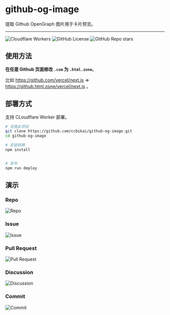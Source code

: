 # github-og-image

提取 Github OpenGraph 图片用于卡片预览。

---

![Cloudflare Workers](https://img.shields.io/badge/Cloudflare-F69652?style=flat&logo=cloudflare&logoColor=white)
![GitHub License](https://img.shields.io/github/license/ccbikai/github-og-image)
![GitHub Repo stars](https://img.shields.io/github/stars/ccbikai/github-og-image)

## 使用方法

**在任意 Github 页面修改 `.com` 为 `.html.zone`**。

比如 <https://github.com/vercel/next.js> => <https://github.html.zone/vercel/next.js> 。

## 部署方式

支持 CLoudflare Worker 部署。

```sh
# 克隆此项目
git clone https://github.com/ccbikai/github-og-image.git
cd github-og-image

# 安装依赖
npm install


# 发布
npm run deploy
```

## 演示

### Repo

![Repo](https://github.html.zone/ccbikai/github-og-image)

### Issue

![Issue](https://github.html.zone/vuejs/core/issues/9862)

### Pull Request

![Pull Request](https://github.html.zone/lobehub/lobe-chat/pull/529)

### Discussion

![Discussion](https://github.html.zone/lobehub/lobe-chat/discussions/551)

### Commit

![Commit](https://github.html.zone/vercel/next.js/commit/a65fb162989fd00ca21534947538b8dbb6bf7f86)
